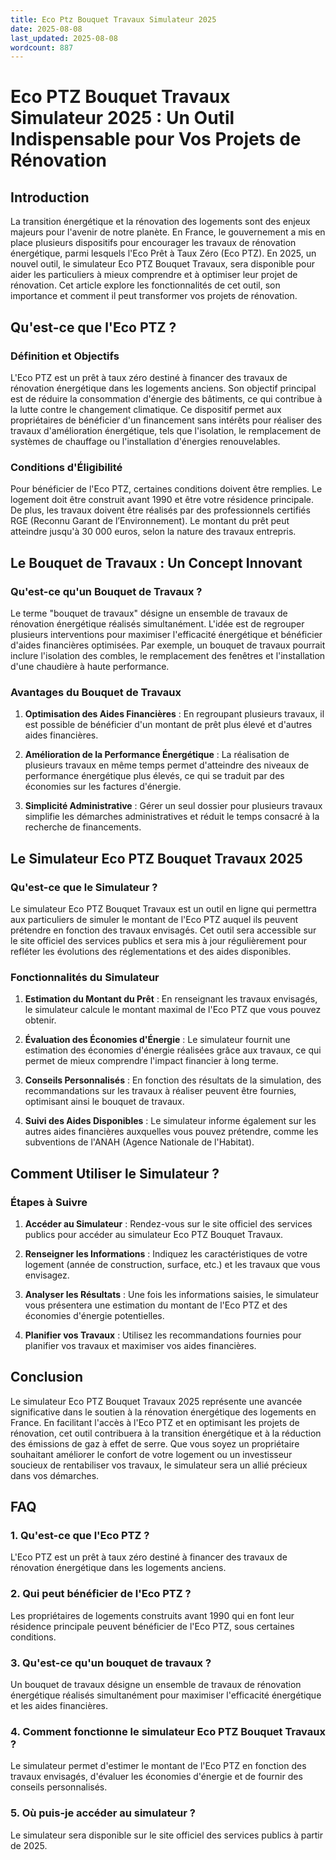 ```yaml
---
title: Eco Ptz Bouquet Travaux Simulateur 2025
date: 2025-08-08
last_updated: 2025-08-08
wordcount: 887
---
```


# Eco PTZ Bouquet Travaux Simulateur 2025 : Un Outil Indispensable pour Vos Projets de Rénovation

## Introduction

La transition énergétique et la rénovation des logements sont des enjeux majeurs pour l'avenir de notre planète. En France, le gouvernement a mis en place plusieurs dispositifs pour encourager les travaux de rénovation énergétique, parmi lesquels l'Eco Prêt à Taux Zéro (Eco PTZ). En 2025, un nouvel outil, le simulateur Eco PTZ Bouquet Travaux, sera disponible pour aider les particuliers à mieux comprendre et à optimiser leur projet de rénovation. Cet article explore les fonctionnalités de cet outil, son importance et comment il peut transformer vos projets de rénovation.

## Qu'est-ce que l'Eco PTZ ?

### Définition et Objectifs

L'Eco PTZ est un prêt à taux zéro destiné à financer des travaux de rénovation énergétique dans les logements anciens. Son objectif principal est de réduire la consommation d'énergie des bâtiments, ce qui contribue à la lutte contre le changement climatique. Ce dispositif permet aux propriétaires de bénéficier d'un financement sans intérêts pour réaliser des travaux d'amélioration énergétique, tels que l'isolation, le remplacement de systèmes de chauffage ou l'installation d'énergies renouvelables.

### Conditions d'Éligibilité

Pour bénéficier de l'Eco PTZ, certaines conditions doivent être remplies. Le logement doit être construit avant 1990 et être votre résidence principale. De plus, les travaux doivent être réalisés par des professionnels certifiés RGE (Reconnu Garant de l’Environnement). Le montant du prêt peut atteindre jusqu'à 30 000 euros, selon la nature des travaux entrepris.

## Le Bouquet de Travaux : Un Concept Innovant

### Qu'est-ce qu'un Bouquet de Travaux ?

Le terme "bouquet de travaux" désigne un ensemble de travaux de rénovation énergétique réalisés simultanément. L'idée est de regrouper plusieurs interventions pour maximiser l'efficacité énergétique et bénéficier d'aides financières optimisées. Par exemple, un bouquet de travaux pourrait inclure l'isolation des combles, le remplacement des fenêtres et l'installation d'une chaudière à haute performance.

### Avantages du Bouquet de Travaux

1. **Optimisation des Aides Financières** : En regroupant plusieurs travaux, il est possible de bénéficier d'un montant de prêt plus élevé et d'autres aides financières.
   
2. **Amélioration de la Performance Énergétique** : La réalisation de plusieurs travaux en même temps permet d'atteindre des niveaux de performance énergétique plus élevés, ce qui se traduit par des économies sur les factures d'énergie.

3. **Simplicité Administrative** : Gérer un seul dossier pour plusieurs travaux simplifie les démarches administratives et réduit le temps consacré à la recherche de financements.

## Le Simulateur Eco PTZ Bouquet Travaux 2025

### Qu'est-ce que le Simulateur ?

Le simulateur Eco PTZ Bouquet Travaux est un outil en ligne qui permettra aux particuliers de simuler le montant de l'Eco PTZ auquel ils peuvent prétendre en fonction des travaux envisagés. Cet outil sera accessible sur le site officiel des services publics et sera mis à jour régulièrement pour refléter les évolutions des réglementations et des aides disponibles.

### Fonctionnalités du Simulateur

1. **Estimation du Montant du Prêt** : En renseignant les travaux envisagés, le simulateur calcule le montant maximal de l'Eco PTZ que vous pouvez obtenir.

2. **Évaluation des Économies d'Énergie** : Le simulateur fournit une estimation des économies d'énergie réalisées grâce aux travaux, ce qui permet de mieux comprendre l'impact financier à long terme.

3. **Conseils Personnalisés** : En fonction des résultats de la simulation, des recommandations sur les travaux à réaliser peuvent être fournies, optimisant ainsi le bouquet de travaux.

4. **Suivi des Aides Disponibles** : Le simulateur informe également sur les autres aides financières auxquelles vous pouvez prétendre, comme les subventions de l'ANAH (Agence Nationale de l'Habitat).

## Comment Utiliser le Simulateur ?

### Étapes à Suivre

1. **Accéder au Simulateur** : Rendez-vous sur le site officiel des services publics pour accéder au simulateur Eco PTZ Bouquet Travaux.

2. **Renseigner les Informations** : Indiquez les caractéristiques de votre logement (année de construction, surface, etc.) et les travaux que vous envisagez.

3. **Analyser les Résultats** : Une fois les informations saisies, le simulateur vous présentera une estimation du montant de l'Eco PTZ et des économies d'énergie potentielles.

4. **Planifier vos Travaux** : Utilisez les recommandations fournies pour planifier vos travaux et maximiser vos aides financières.

## Conclusion

Le simulateur Eco PTZ Bouquet Travaux 2025 représente une avancée significative dans le soutien à la rénovation énergétique des logements en France. En facilitant l'accès à l'Eco PTZ et en optimisant les projets de rénovation, cet outil contribuera à la transition énergétique et à la réduction des émissions de gaz à effet de serre. Que vous soyez un propriétaire souhaitant améliorer le confort de votre logement ou un investisseur soucieux de rentabiliser vos travaux, le simulateur sera un allié précieux dans vos démarches.

## FAQ

### 1. Qu'est-ce que l'Eco PTZ ?

L'Eco PTZ est un prêt à taux zéro destiné à financer des travaux de rénovation énergétique dans les logements anciens.

### 2. Qui peut bénéficier de l'Eco PTZ ?

Les propriétaires de logements construits avant 1990 qui en font leur résidence principale peuvent bénéficier de l'Eco PTZ, sous certaines conditions.

### 3. Qu'est-ce qu'un bouquet de travaux ?

Un bouquet de travaux désigne un ensemble de travaux de rénovation énergétique réalisés simultanément pour maximiser l'efficacité énergétique et les aides financières.

### 4. Comment fonctionne le simulateur Eco PTZ Bouquet Travaux ?

Le simulateur permet d'estimer le montant de l'Eco PTZ en fonction des travaux envisagés, d'évaluer les économies d'énergie et de fournir des conseils personnalisés.

### 5. Où puis-je accéder au simulateur ?

Le simulateur sera disponible sur le site officiel des services publics à partir de 2025.
